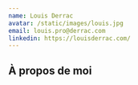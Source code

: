 ```yaml
---
name: Louis Derrac
avatar: /static/images/louis.jpg
email: louis.pro@derrac.com
linkedin: https://louisderrac.com/
---
```


## À propos de moi
